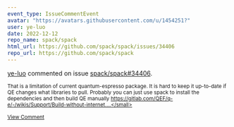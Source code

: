 ```yaml
---
event_type: IssueCommentEvent
avatar: "https://avatars.githubusercontent.com/u/1454251?"
user: ye-luo
date: 2022-12-12
repo_name: spack/spack
html_url: https://github.com/spack/spack/issues/34406
repo_url: https://github.com/spack/spack
---
```


<a href='https://github.com/ye-luo' target='_blank'>ye-luo</a> commented on issue <a href='https://github.com/spack/spack/issues/34406' target='_blank'>spack/spack#34406</a>.

<small>That is a limitation of current quantum-espresso package. It is hard to keep it up-to-date if QE changes what libraries to pull. Probably you can just use spack to install the dependencies and then build QE manually https://gitlab.com/QEF/q-e/-/wikis/Support/Build-without-internet....</small>

<a href='https://github.com/spack/spack/issues/34406' target='_blank'>View Comment</a>
